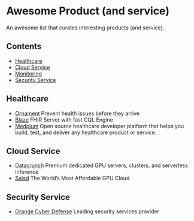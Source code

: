 # Awesome Product (and service)
An awesome list that curates interesting products (and service).

## Contents
- [Healthcare](#healthcare)
- [Cloud Service](#cloud-service)
- [Monitoring](#monitoring)
- [Security Service](#security-service)

## Healthcare
- [Ornament](https://ornament.health/) Prevent health issues before they arrive
- [Blaze](https://samply.github.io/blaze/) FHIR Server with fast CQL Engine
- [Medplum](https://www.medplum.com/) Open source healthcare developer platform that helps you build, test, and deliver any healthcare product or service.

## Cloud Service
- [Datacrunch](https://datacrunch.io/) Premium dedicated GPU servers, clusters, and serverless inference
- [Salad](https://salad.com/) The World’s Most Affordable GPU Cloud

## Security Service
- [Orange Cyber Defense](https://www.orangecyberdefense.com/) Leading security services provider
